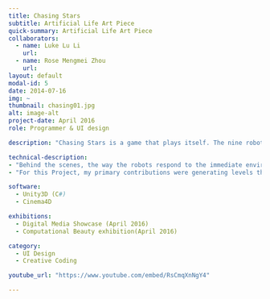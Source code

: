```yaml
---
title: Chasing Stars
subtitle: Artificial Life Art Piece
quick-summary: Artificial Life Art Piece
collaborators:
  - name: Luke Lu Li
    url:
  - name: Rose Mengmei Zhou
    url:
layout: default
modal-id: 5
date: 2014-07-16
img: ~
thumbnail: chasing01.jpg
alt: image-alt
project-date: April 2016
role: Programmer & UI design

description: "Chasing Stars is a game that plays itself. The nine robots are sent into space and their mission is to learn to avoid obstacles and collect star dust. Watch as the robots stumble and learn to conquer unexpected conditions, and perhaps cheer on your favourite robot!"

technical-description:
- "Behind the scenes, the way the robots respond to the immediate environmental conditions they encounter is determined according to an evolutionary genetic algorithm. Each robots’ genes are different, and better performing individuals are more likely to pass traits to the next generation. The levels are generated using a developmental model (a Lindenmeyer system), and are regenerated each time a robot completes a level. The stars behind are animated according to a cellular automaton whose rules are changing as the robots progress: the neighbourhood rules depend on each robot’s state of life and death."
- "For this Project, my primary contributions were generating levels through an L-system approach and UI design."

software:
  - Unity3D (C#)
  - Cinema4D

exhibitions:
  - Digital Media Showcase (April 2016)
  - Computational Beauty exhibition(April 2016)

category:
  - UI Design
  - Creative Coding

youtube_url: "https://www.youtube.com/embed/RsCmqXnNgY4"

---
```

